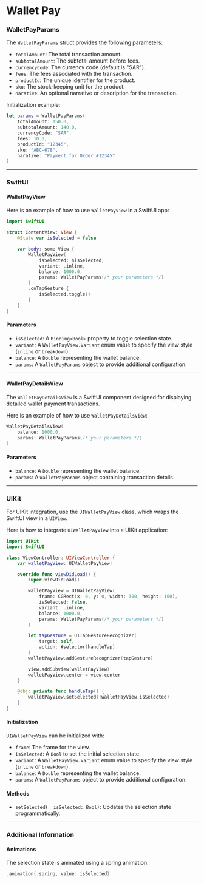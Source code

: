 # Wallet Pay


### WalletPayParams

The `WalletPayParams` struct provides the following parameters:
- `totalAmount`: The total transaction amount.
- `subtotalAmount`: The subtotal amount before fees.
- `currencyCode`: The currency code (default is "SAR").
- `fees`: The fees associated with the transaction.
- `productId`: The unique identifier for the product.
- `sku`: The stock-keeping unit for the product.
- `narative`: An optional narrative or description for the transaction.

Initialization example:

```swift
let params = WalletPayParams(
    totalAmount: 150.0,
    subtotalAmount: 140.0,
    currencyCode: "SAR",
    fees: 10.0,
    productId: "12345",
    sku: "ABC-678",
    narative: "Payment for Order #12345"
)
```

---

### SwiftUI

#### WalletPayView

Here is an example of how to use `WalletPayView` in a SwiftUI app:

```swift
import SwiftUI

struct ContentView: View {
    @State var isSelected = false

    var body: some View {
        WalletPayView(
            isSelected: $isSelected,
            variant: .inline,
            balance: 1000.0,
            params: WalletPayParams(/* your parameters */)
        )
        .onTapGesture {
            isSelected.toggle()
        }
    }
}
```

#### Parameters

- `isSelected`: A `Binding<Bool>` property to toggle selection state.
- `variant`: A `WalletPayView.Variant` enum value to specify the view style (`inline` or `breakdown`).
- `balance`: A `Double` representing the wallet balance.
- `params`: A `WalletPayParams` object to provide additional configuration.

---

#### WalletPayDetailsView

The `WalletPayDetailsView` is a SwiftUI component designed for displaying detailed wallet payment transactions.

Here is an example of how to use `WalletPayDetailsView`:

```swift
WalletPayDetailsView(
    balance: 1000.0,
    params: WalletPayParams(/* your parameters */)
)
```

#### Parameters

- `balance`: A `Double` representing the wallet balance.
- `params`: A `WalletPayParams` object containing transaction details.

---

### UIKit

For UIKit integration, use the `UIWalletPayView` class, which wraps the SwiftUI view in a `UIView`.

Here is how to integrate `UIWalletPayView` into a UIKit application:

```swift
import UIKit
import SwiftUI

class ViewController: UIViewController {
    var walletPayView: UIWalletPayView!

    override func viewDidLoad() {
        super.viewDidLoad()

        walletPayView = UIWalletPayView(
            frame: CGRect(x: 0, y: 0, width: 300, height: 100),
            isSelected: false,
            variant: .inline,
            balance: 1000.0,
            params: WalletPayParams(/* your parameters */)
        )

        let tapGesture = UITapGestureRecognizer(
            target: self,
            action: #selector(handleTap)
        )
        walletPayView.addGestureRecognizer(tapGesture)

        view.addSubview(walletPayView)
        walletPayView.center = view.center
    }

    @objc private func handleTap() {
        walletPayView.setSelected(!walletPayView.isSelected)
    }
}
```

#### Initialization

`UIWalletPayView` can be initialized with:

- `frame`: The frame for the view.
- `isSelected`: A `Bool` to set the initial selection state.
- `variant`: A `WalletPayView.Variant` enum value to specify the view style (`inline` or `breakdown`).
- `balance`: A `Double` representing the wallet balance.
- `params`: A `WalletPayParams` object to provide additional configuration.

#### Methods
- `setSelected(_ isSelected: Bool)`: Updates the selection state programmatically.

---

### Additional Information

#### Animations
The selection state is animated using a spring animation:
```swift
.animation(.spring, value: isSelected)
```
